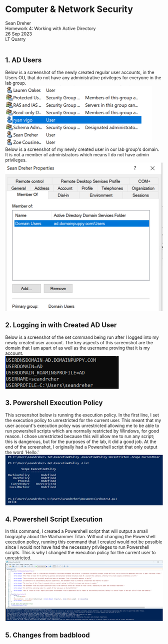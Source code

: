 # **Computer & Network Security**
Sean Dreher  <br />
Homework 4: Working with Active Directory  <br />
26 Sep 2023  <br />
LT Quarry <br />
<br />
## **1. AD Users**
Below is a screenshot of the newly created regular user accounts, in the Users OU, that do not have any administrative privileges for everyone in the lab group. <br />
![allUsers](https://github.com/seandreher/CNS-Lab/blob/main/Homework4/Users.png) <br />
Below is a screenshot of my newly created user in our lab group's domain. It is not a member of administrators which means I do not have admin privileges. <br />
![sdreher](https://github.com/seandreher/CNS-Lab/blob/main/Homework4/SDreherProperties.png) <br />

## **2. Logging in with Created AD User**
Below is a screenshot of the set command being run after I logged into my newly created user account. The key aspects of this screenshot are the domain that I am apart of as well as the username proving that it is my account. <br />
![setcmd](https://github.com/seandreher/CNS-Lab/blob/main/Homework4/setcommmand.png) <br />

## **3. Powershell Execution Policy**
This screenshot below is running the execution policy. In the first line, I set the execution policy to unrestricted for the current user. This meant that my user account's execution policy was unrestricted allowing me to be able to run powershell scripts which are normally restricted by Windows, for good reason. I chose unrestricted because this will allow me to run any script; this is dangerous, but for the purposes of the lab, it did a good job. At the end of the screenshot, I originally had a Powershell script that only output the word 'Hello.' <br />
![execPol](https://github.com/seandreher/CNS-Lab/blob/main/Homework4/executionPolicy.png) <br />

## **4. Powershell Script Execution**
In this command, I created a Powershell script that will output a small biography about the Warhammer Titan. Without changing the Powershell execution policy, running this command that I created would not be possible since I would not have had the necessary privileges to run Powershell scripts. This is why I changed the execution policy for the current user to unrestricted. <br />
![aotCMD](https://github.com/seandreher/CNS-Lab/blob/main/Homework4/aotCMD.png)

## **5. Changes from badblood**
